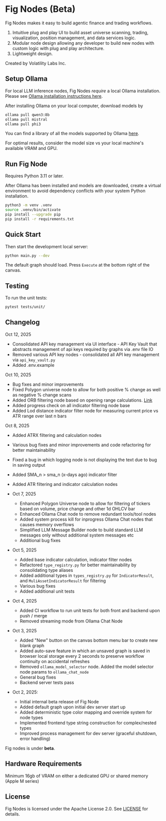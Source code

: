 # Fig Nodes (Beta)

Fig Nodes makes it easy to build agentic finance and trading workflows.  

1. Intuitive plug and play UI to build asset universe scanning, trading, visualization, position management, and data services logic. 
2. Modular node design allowing any developer to build new nodes with custom logic with plug and play architecture. 
3. Lightweight design.

Created by Volatility Labs Inc. 

## Setup Ollama

For local LLM inference nodes, Fig Nodes *require* a local Ollama installation. Please see [Ollama installation instructions here](https://github.com/ollama/ollama).

After installing Ollama on your local computer, download models by

```bash
ollama pull qwen3:8b
ollama pull mistral
ollama pull phi3
```

You can find a library of all the models supported by Ollama [here](https://ollama.com/library).

For optimal results, consider the model size vs your local machine's available VRAM and GPU. 

## Run Fig Node

Requires Python 3.11 or later.

After Ollama has been installed and models are downloaded, create a virtual environment to avoid dependency conflicts with your system Python installation.

```bash
python3 -m venv .venv
source .venv/bin/activate
pip install --upgrade pip
pip install -r requirements.txt
```

## Quick Start

Then start the development local server:

```bash
python main.py --dev
```

The default graph should load. Press `Execute` at the bottom right of the canvas. 

## Testing

To run the unit tests:

```bash
pytest tests/unit/
``` 

## Changelog

Oct 12, 2025
  - Consolidated API key management via UI interface - API Key Vault that abstracts management of api keys required by graphs via .env file IO
  - Removed various API key nodes - consolidated all API key management via `api_key_vault.py`
  - Added .env.example 

Oct 10, 2025
  - Bug fixes and minor improvements
  - Fixed Polygon universe node to allow for both positive % change as well as negative % change scans
  - Added ORB filtering node based on opening range calculations. [Link](https://www.sfi.ch/en/publications/n-24-98-a-profitable-day-trading-strategy-for-the-u.s.-equity-market)
  - Added progress check on all indicator filtering node base
  - Added Lod distance indicator filter node for measuring current price vs ATR range over last n bars

Oct 8, 2025
  - Added ATRX filtering and calculation nodes
  - Various bug fixes and minor improvements and code refactoring for better maintainability
  - Fixed a bug in which logging node is not displaying the text due to bug in saving output
  - Added SMA_n > sma_n (x-days ago) indicator filter
  - Added ATR filtering and indicator calculation nodes

- Oct 7, 2025
  - Enhanced Polygon Universe node to allow for filtering of tickers based on volume, price change and other 1d OHLCV bar
  - Enhanced Ollama Chat node to remove redundant tools/tool nodes
  - Added system process kill for inprogress Ollama Chat nodes that causes memory overflows
  - Simplified LLM Message Builder node to build standard LLM messages only without additional system messages etc
  - Additional bug fixes

- Oct 5, 2025
  - Added base indicator calculation, indicator filter nodes
  - Refactored `type_registry.py` for better maintainability by consolidating type aliases
  - Added additional types in `types_registry.py` for `IndicatorResult`, and `MuliAssetIndicatorResult` for filtering
  - Various bug fixes
  - Added additional unit tests

- Oct 4, 2025
  - Added CI workflow to run unit tests for both front and backend upon push / merge
  - Removed streaming mode from Ollama Chat Node 

- Oct 3, 2025
  - Added "New" button on the canvas bottom menu bar to create new blank graph
  - Added auto-save feature in which an unsaved graph is saved in browser local storage every 2 seconds to preserve workflow continuity on accidental refreshes
  - Removed `ollama_model_selector` node. Added the model selector node params to `ollama_chat_node`
  - General bug fixes
  - Backend server tests pass

- Oct 2, 2025:
  - Initial internal beta release of Fig Node
  - Added default graph upon initial dev server start up
  - Added deterministic type color mapping and override system for node types
  - Implemented frontend type string construction for complex/nested types
  - Improved process management for dev server (graceful shutdown, error handling)

Fig nodes is under **beta**. 

## Hardware Requirements

Minimum 16gb of VRAM on either a dedicated GPU or shared memory (Apple M series)

## License
Fig Nodes is licensed under the Apache License 2.0. See [LICENSE](LICENSE) for details.
